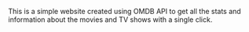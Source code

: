 This is a simple website created using OMDB API to get all the stats and information about the movies and TV shows with a single click.
 